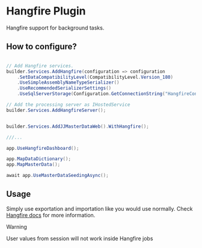 # Hangfire Plugin

Hangfire support for background tasks.

## How to configure?

```csharp

// Add Hangfire services.
builder.Services.AddHangfire(configuration => configuration
    .SetDataCompatibilityLevel(CompatibilityLevel.Version_180)
    .UseSimpleAssemblyNameTypeSerializer()
    .UseRecommendedSerializerSettings()
    .UseSqlServerStorage(Configuration.GetConnectionString("HangfireConnection")));

// Add the processing server as IHostedService
builder.Services.AddHangfireServer();


builder.Services.AddJJMasterDataWeb().WithHangfire();

///...

app.UseHangfireDashboard();

app.MapDataDictionary();
app.MapMasterData();

await app.UseMasterDataSeedingAsync();
```

## Usage
Simply use exportation and importation like you would use normally.
Check [Hangfire docs](https://docs.hangfire.io/en/latest/getting-started/aspnet-core-applications.html) for more information.

> [!WARNING] 
> User values from session will not work inside Hangfire jobs

